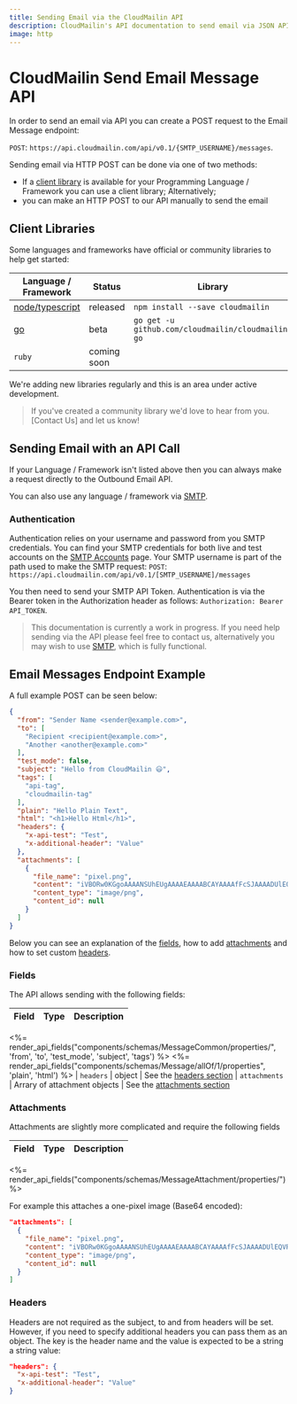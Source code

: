 ```yaml
---
title: Sending Email via the CloudMailin API
description: CloudMailin's API documentation to send email via JSON API
image: http
---
```


# CloudMailin Send Email Message API

In order to send an email via API you can create a POST request to the Email
Message endpoint:

`POST`: `https://api.cloudmailin.com/api/v0.1/{SMTP_USERNAME}/messages`.

Sending email via HTTP POST can be done via one of two methods:

* If a [client library] is available for your Programming Language / Framework
  you can use a client library; Alternatively;
* you can make an HTTP POST to our API manually to send the email

## Client Libraries

Some languages and frameworks have official or community libraries to help get started:

| Language / Framework | Status      | Library                         | Link |
|----------------------|-------------|---------------------------------|------|
| [node/typescript]    | released    | `npm install --save cloudmailin` | [link](https://github.com/cloudmailin/cloudmailin-js)
| [go]                 | beta        | `go get -u github.com/cloudmailin/cloudmailin-go` | [link](https://github.com/cloudmailin/cloudmailin-go)
| `ruby`               | coming soon |

[node/typescript]: /outbound/examples/send_email_with_node_js/
[go]: /outbound/examples/send_email_with_golang/

We're adding new libraries regularly and this is an area under active
development.

> If you've created a community library we'd love to hear from you.
> [Contact Us] and let us know!

## Sending Email with an API Call

If your Language / Framework isn't listed above then you can always make a
request directly to the Outbound Email API.

You can also use any language / framework via [SMTP].

### Authentication

Authentication relies on your username and password from you SMTP credentials.
You can find your SMTP credentials for both live and test accounts on the
[SMTP Accounts] page. Your SMTP username is part of the path used to make the
SMTP request: `POST`:
`https://api.cloudmailin.com/api/v0.1/[SMTP_USERNAME]/messages`

You then need to send your SMTP API Token.
Authentication is via the Bearer token in the Authorization header as follows:
`Authorization: Bearer API_TOKEN`.

> This documentation is currently a work in progress. If you need help sending
> via the API please feel free to contact us, alternatively you may wish to use
> [SMTP], which is fully functional.

## Email Messages Endpoint Example

A full example POST can be seen below:

```json
{
  "from": "Sender Name <sender@example.com>",
  "to": [
    "Recipient <recipient@example.com>",
    "Another <another@example.com>"
  ],
  "test_mode": false,
  "subject": "Hello from CloudMailin 😃",
  "tags": [
    "api-tag",
    "cloudmailin-tag"
  ],
  "plain": "Hello Plain Text",
  "html": "<h1>Hello Html</h1>",
  "headers": {
    "x-api-test": "Test",
    "x-additional-header": "Value"
  },
  "attachments": [
    {
      "file_name": "pixel.png",
      "content": "iVBORw0KGgoAAAANSUhEUgAAAAEAAAABCAYAAAAfFcSJAAAADUlEQVR42mP0rdr1HwAFHwKCk87e6gAAAABJRU5ErkJggg==",
      "content_type": "image/png",
      "content_id": null
    }
  ]
}
```

Below you can see an explanation of the [fields](#fields), how to add
[attachments](#attachments) and how to set custom [headers](#headers).

### Fields

The API allows sending with the following fields:

| Field         | Type    | Description                                                         |
|---------------|---------|---------------------------------------------------------------------|
<%= render_api_fields("components/schemas/MessageCommon/properties/", 'from', 'to', 'test_mode', 'subject', 'tags') %>
<%= render_api_fields("components/schemas/Message/allOf/1/properties", 'plain', 'html') %>
| `headers`     | object  | See the [headers section](#headers)
| `attachments` | Arrary of attachment objects | See the [attachments section](#attachments)

### Attachments

Attachments are slightly more complicated and require the following fields

| Field         | Type    | Description                                                         |
|---------------|---------|---------------------------------------------------------------------|
<%= render_api_fields("components/schemas/MessageAttachment/properties/") %>

For example this attaches a one-pixel image (Base64 encoded):

```json
"attachments": [
  {
    "file_name": "pixel.png",
    "content": "iVBORw0KGgoAAAANSUhEUgAAAAEAAAABCAYAAAAfFcSJAAAADUlEQVR42mP0rdr1HwAFHwKCk87e6gAAAABJRU5ErkJggg==",
    "content_type": "image/png",
    "content_id": null
  }
]
```

### Headers

Headers are not required as the subject, to and from headers will be set. However, if you need to
specify additional headers you can pass them as  an object.
The key is the header name and the value is expected to be a string a string value:

```json
"headers": {
  "x-api-test": "Test",
  "x-additional-header": "Value"
}
```

[Client Library]: #client-libraries
[SMTP Accounts]: https://www.cloudmailin.com/outbound/accounts
[SMTP]: <%= url_to_item('/outbound/sending_email_with_smtp/') %>
